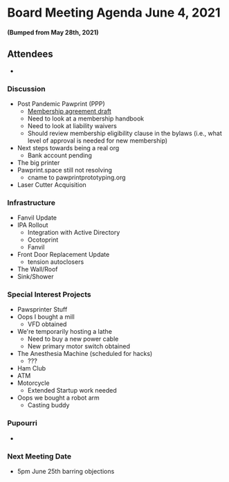 # Board Meeting Agenda June 4, 2021
#### (Bumped from May 28th, 2021)

## Attendees
- 

### Discussion
- Post Pandemic Pawprint (PPP)
  - [Membership agreement draft](https://docs.google.com/document/d/1SWPpZvJvQzU8xjn52bWUc_9ROyN5fLHoaM5hWmdEbAc/edit?usp=sharing)
  - Need to look at a membership handbook
  - Need to look at liability waivers
  - Should review membership eligibility clause in the bylaws (i.e., what level of approval is needed for new membership)
- Next steps towards being a real org
  - Bank account pending
- The big printer
- Pawprint.space still not resolving
  - cname to pawprintprototyping.org
- Laser Cutter Acquisition

### Infrastructure
- Fanvil Update
- IPA Rollout
  - Integration with Active Directory
  - Ocotoprint
  - Fanvil
- Front Door Replacement Update
    - tension autoclosers
- The Wall/Roof
- Sink/Shower

### Special Interest Projects
- Pawsprinter Stuff 
- Oops I bought a mill
  - VFD obtained
- We're temporarily hosting a lathe
  - Need to buy a new power cable 
  - New primary motor switch obtained
- The Anesthesia Machine (scheduled for hacks)
  - ???
- Ham Club
- ATM
- Motorcycle
  - Extended Startup work needed 
- Oops we bought a robot arm
  - Casting buddy

### Pupourri
- 

### Next Meeting Date
- 5pm June 25th barring objections
